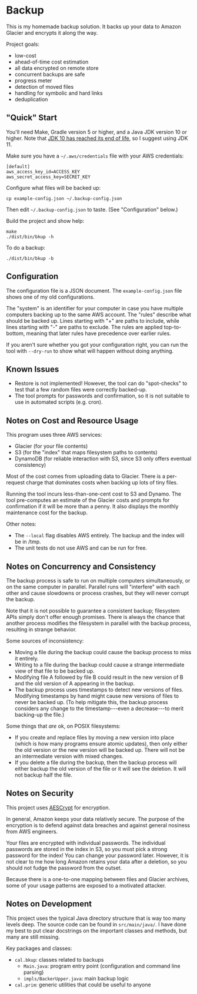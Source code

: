 # Backup

This is my homemade backup solution.  It backs up your data to Amazon Glacier
and encrypts it along the way.

Project goals:

 - low-cost
 - ahead-of-time cost estimation
 - all data encrypted on remote store
 - concurrent backups are safe
 - progress meter
 - detection of moved files
 - handling for symbolic and hard links
 - deduplication

## "Quick" Start

You'll need Make, Gradle version 5 or higher, and a Java JDK version 10 or
higher.  Note that [JDK 10 has reached its end of
life](https://www.oracle.com/technetwork/java/java-se-support-roadmap.html), so
I suggest using JDK 11.

Make sure you have a `~/.aws/credentials` file with your AWS credentials:

    [default]
    aws_access_key_id=ACCESS_KEY
    aws_secret_access_key=SECRET_KEY

Configure what files will be backed up:

    cp example-config.json ~/.backup-config.json

Then edit `~/.backup-config.json` to taste.  (See "Configuration" below.)

Build the project and show help:

    make
    ./dist/bin/bkup -h

To do a backup:

    ./dist/bin/bkup -b

## Configuration

The configuration file is a JSON document.  The `example-config.json` file
shows one of my old configurations.

The "system" is an identifier for your computer in case you have multiple
computers backing up to the same AWS account.  The "rules" describe what should
be backed up.  Lines starting with "+" are paths to include, while lines
starting with "-" are paths to exclude.  The rules are applied top-to-bottom,
meaning that later rules have precedence over earlier rules.

If you aren't sure whether you got your configuration right, you can run the
tool with `--dry-run` to show what will happen without doing anything.

## Known Issues

 - Restore is not implemented!  However, the tool can do "spot-checks" to test
   that a few random files were correctly backed-up.
 - The tool prompts for passwords and confirmation, so it is not suitable to
   use in automated scripts (e.g. cron).

## Notes on Cost and Resource Usage

This program uses three AWS services:

 - Glacier (for your file contents)
 - S3 (for the "index" that maps filesystem paths to contents)
 - DynamoDB (for reliable interaction with S3, since S3 only offers eventual
   consistency)

Most of the cost comes from uploading data to Glacier.  There is a per-request
charge that dominates costs when backing up lots of tiny files.

Running the tool incurs less-than-one-cent cost to S3 and Dynamo.  The tool
pre-computes an estimate of the Glacier costs and prompts for confirmation if
it will be more than a penny.  It also displays the monthly maintenance cost
for the backup.

Other notes:

 - The `--local` flag disables AWS entirely.  The backup and the index will be
   in /tmp.
 - The unit tests do not use AWS and can be run for free.

## Notes on Concurrency and Consistency

The backup process is safe to run on multiple computers simultaneously, or on
the same computer in parallel.  Parallel runs will "interfere" with each other
and cause slowdowns or process crashes, but they will never corrupt the backup.

Note that it is not possible to guarantee a consistent backup; filesystem APIs
simply don't offer enough promises.  There is always the chance that another
process modifies the filesystem in parallel with the backup process, resulting
in strange behavior.

Some sources of inconsistency:

 - Moving a file during the backup could cause the backup process to miss it
   entirely.
 - Writing to a file during the backup could cause a strange intermediate view
   of that file to be backed up.
 - Modifying file A followed by file B could result in the new version of B and
   the old version of A appearing in the backup.
 - The backup process uses timestamps to detect new versions of files.
   Modifying timestamps by hand might cause new versions of files to never be
   backed up.  (To help mitigate this, the backup process considers any change
   to the timestamp---even a decrease---to merit backing-up the file.)

Some things that _are_ ok, on POSIX filesystems:

 - If you create and replace files by moving a new version into place (which is
   how many programs ensure atomic updates), then only either the old version
   or the new version will be backed up.  There will not be an intermediate
   version with mixed changes.
 - If you delete a file during the backup, then the backup process will either
   backup the old version of the file or it will see the deletion.  It will not
   backup half the file.

## Notes on Security

This project uses [AESCrypt](https://www.aescrypt.com/java_aes_crypt.html) for
encryption.

In general, Amazon keeps your data relatively secure.  The purpose of the
encryption is to defend against data breaches and against general nosiness from
AWS engineers.

Your files are encrypted with individual passwords.  The individual passwords
are stored in the index in S3, so you must pick a strong password for the
index!  You can change your password later.  However, it is not clear to me
how long Amazon retains your data after a deletion, so you should not fudge
the password from the outset.

Because there is a one-to-one mapping between files and Glacier archives, some
of your usage patterns are exposed to a motivated attacker.

## Notes on Development

This project uses the typical Java directory structure that is way too many
levels deep.  The source code can be found in `src/main/java/`.  I have done my
best to put clear docstrings on the important classes and methods, but many are
still missing.

Key packages and classes:

 - `cal.bkup`: classes related to backups
   - `Main.java`: program entry point (configuration and command line parsing)
   - `impls/BackerUpper.java`: main backup logic
 - `cal.prim`: generic utilities that could be useful to anyone

